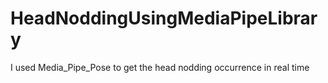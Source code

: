 # HeadNoddingUsingMediaPipeLibrary
I used Media_Pipe_Pose to get the head nodding occurrence in real time
